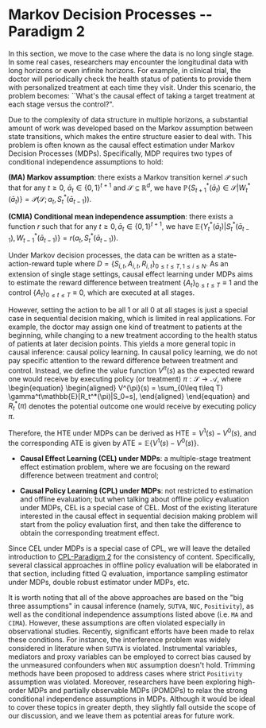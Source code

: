 # Markov Decision Processes -- Paradigm 2

In this section, we move to the case where the data is no long single stage. In some real cases, researchers may encounter the longitudinal data with long horizons or even infinite horizons. For example, in clinical trial, the doctor will periodically check the health status of patients to provide them with personalized treatment at each time they visit. Under this scenario, the problem becomes: ``What's the causal effect of taking a target treatment at each stage versus the control?". 

Due to the complexity of data structure in multiple horizons, a substantial amount of work was developed based on the Markov assumption between state transitions, which makes the entire structure easier to deal with. This problem is often known as the causal effect estimation under Markov Decision Processes (MDPs). Specifically, MDP requires two types of conditional independence assumptions to hold: 

**(MA) Markov assumption**:  there exists a Markov transition kernel $\mathcal{P}$ such that  for any $t\ge 0$, $\bar{a}_{t}\in \{0,1\}^{t+1}$ and $\mathcal{S}\subseteq \mathbb{R}^d$, we have 
$\mathbb{P}\{S_{t+1}^*(\bar{a}_{t})\in \mathcal{S}|W_t^*(\bar{a}_t)\}=\mathcal{P}(\mathcal{S};a_t,S_t^*(\bar{a}_{t-1})).$

**(CMIA) Conditional mean independence assumption**: there exists a function $r$ such that  for any $t\ge 0, \bar{a}_{t}\in \{0,1\}^{t+1}$, we have 
$\mathbb{E} \{Y_t^*(\bar{a}_t)|S_t^*(\bar{a}_{t-1}),W_{t-1}^*(\bar{a}_{t-1})\}=r(a_t,S_t^*(\bar{a}_{t-1}))$.


Under Markov decision processes, the data can be written as a state-action-reward tuple where $D=\{S_{i,t},A_{i,t},R_{i,t}\}_{0\leq t\leq T,1\leq i\leq N}$. As an extension of single stage settings, causal effect learning under MDPs aims to estimate the reward difference between treatment $\{A_t\}_{0\leq t\leq T}\equiv 1$ and the control $\{A_t\}_{0\leq t\leq T}\equiv 0$, which are executed at all stages. 

However, setting the action to be all $1$ or all $0$ at all stages is just a special case in sequential decision making, which is limited in real applications. For example, the doctor may assign one kind of treatment to patients at the beginning, while changing to a new treatment according to the health status of patients at later decision points. This yields a more general topic in causal inference: causal policy learning. In causal policy learning, we do not pay specific attention to the reward difference between treatment and control. Instead, we define the value function $V^{\pi}(s)$ as the expected reward one would receive by executing policy (or treatment) $\pi:\mathcal{S}\rightarrow \mathcal{A}$, where
\begin{equation}
\begin{aligned}
V^{\pi}(s) = \sum_{0\leq t\leq T} \gamma^t\mathbb{E}[R_t^*(\pi)|S_0=s],
\end{aligned}
\end{equation}
and $R_t^*(\pi)$ denotes the potential outcome one would receive by executing policy $\pi$.

Therefore, the HTE under MDPs can be derived as $\text{HTE} = V^1(s)-V^0(s)$, and the corresponding ATE is given by $\text{ATE}= \mathbb{E}\{V^1(s)-V^0(s)\}$.

*  **Causal Effect Learning (CEL) under MDPs**: a multiple-stage treatment effect estimation problem, where we are focusing on the reward difference between treatment and control;

*  **Causal Policy Learning (CPL) under MDPs**: not restricted to estimation and offline evaluation; but when talking about offline policy evaluation under MDPs, CEL is a special case of CEL. Most of the existing literature interested in the causal effect in sequential decision making problem will start from the policy evaluation first, and then take the difference to obtain the corresponding treatment effect.

Since CEL under MDPs is a special case of CPL, we will leave the detailed introduction to [CPL-Paradigm 2](https://causaldm.github.io/Causal-Decision-Making/4_Causal_Policy_Learning/Scenario2/preliminary_MDP-potential-outcome.html) for the consistency of content. Specifically, several classical approaches in offline policy evaluation will be elaborated in that section, including fitted Q evaluation, importance sampling estimator under MDPs, double robust estimator under MDPs, etc.  


It is worth noting that all of the above approaches are based on the "big three assumptions" in causal inference (namely, `SUTVA`, `NUC`, `Positivity`), as well as the conditional independence assumptions listed above (i.e. `MA` and `CIMA`). However, these assumptions are often violated especially in observational studies. Recently, significant efforts have been made to relax these conditions. For instance, the interference problem was widely considered in literature when `SUTVA` is violated. Instrumental variables, mediators and proxy variables can be employed to correct bias caused by the unmeasured confounders when `NUC` assumption doesn't hold. Trimming methods  have been proposed to address cases where strict `Positivity` assumption was violated. Moreover, researchers have been exploring high-order MDPs and partially observable MDPs (POMDPs) to relax the strong conditional independence assumptions in MDPs. Although it would be ideal to cover these topics in greater depth, they slightly fall outside the scope of our discussion, and we leave them as potential areas for future work.


